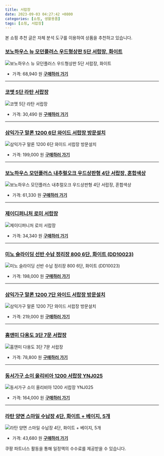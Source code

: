 ```yaml
---
title: 서랍장
date: 2023-09-03 04:27:42 +0800
categories: [쇼핑, 생활용품]
tags: [쇼핑, 서랍장]
---
```

본 쇼핑 추천 글은 자체 분석 도구를 이용하여 상품을 추천하고 있습니다.
### [보노하우스 뉴 모던플러스 우드형상판 5단 서랍장, 화이트](https://link.coupang.com/re/AFFSDP?lptag=AF1030537&pageKey=7614523&itemId=33307922&vendorItemId=3023665697&traceid=V0-153-dbbb95aff16a99e1&clickBeacon=LuQXcJqu71WUZnCKyaBKvv4Y6SabYaSXvYFLzRM5UcZwa10Owq71qGX9tc8m6Jef%2BW7DR1j%2FuGkn4%2BEVDnC2sSCw8scXFza0ugHPFdixhnq%2FlDqD%2FoRlSuMUf2lDU93oPoonpCzfuoj%2BPPUMPwykJ3QeS%2FPPxoC5whUF%2F7D7MJdxfBQIRCmlmApSMRuzvE4%2BCVlfsfiruTrmRHikI84x1dsYcx6ci6E4tfrA82JndrtHo4%2FMbx%2FXuJqgUhVHlCjv2pQ4J4Kh%2B7ylW%2FXrzK%2FWYO8FcjCJfW3TFmunGIMvguoM7AIzgYxyYB1XKh0rpLmhB0Od5O6wmVblieXCh5K4HtYQ45lVKFuru%2F1NiM1XdU%2BUvwOm%2F%2FVP%2F7q0vHkRxcdOXYWOWwoldWJp04SQM5jKqQllTqWcLBr9BxopiEMAkBK1jAupWG%2FYQyhIcYdS0SBcb2%2BoKOgMgQPE%2BgmF6ssDHak9DObm7SJZgHOpLCTMkhWnOU2EPTgq2tUXiRyHWxAWkkcIyB%2FpVIxyGlpS7v%2BGHFv%2FYPXoq7BHsMuKnp5AcxC84TelpIGybRqJ6xChiGlYB9j3STQ%2BGW9hPbWdPsgGUVDGpwyIq1zbkpV3ABLPxZYVqAZPY10TY4QUVR4Ct4bPXpZO0HLcfJCfUkvN9B1tkCJ9jhcvdBZm7kPuBljC0k79L4UsoAclEK9A2CSIMSkdY3MGwZY8NT3ZYLyj2s2gxS4yYZxXSNYJThgOaLHAb%2F6pVP8p%2BgfjNGqdk%2FqQES%2FDdx4VqjWkNlgb8VImrTrW%2F5P1vjPIfGRH9HrI46RU2CGXLL%2FIA8xYNSDUU2EBhnsGHC%2FHoqNtonNx9C4LDKhgTxdpy317Pv2o546YUpopwW4%3D&requestid=20230907042742367107277398&token=31850C%7CMIXED)
![보노하우스 뉴 모던플러스 우드형상판 5단 서랍장, 화이트](https://ads-partners.coupang.com/image1/pCoghMZ9qv50d2OwpO-ZzJfgYNsurpGsphq0SByIB8K7EclNKKezzHJQF5pO1SdCD7Hswe2Fy1sfnLRng_WDngc485hMypbaZlwG55vwccDtmO7CaByv6LRQm-xr8XwW03HITeUCRwa-fONDnXb-Up8KwKAsxvJP4MjhHu7B_x138Uy_DMHQmT9pGM3MSN4gQnlxXPyfETDa6V7iMs6pExjGlls9Ugf5RxX806zXlHjlC76pmUIcgpRvk4JHfRyJPoqTPYKoP0krsqew0lBa37FhFNg=)
- 가격: 68,940 원
[**구매하러 가기**](https://link.coupang.com/re/AFFSDP?lptag=AF1030537&pageKey=7614523&itemId=33307922&vendorItemId=3023665697&traceid=V0-153-dbbb95aff16a99e1&clickBeacon=LuQXcJqu71WUZnCKyaBKvv4Y6SabYaSXvYFLzRM5UcZwa10Owq71qGX9tc8m6Jef%2BW7DR1j%2FuGkn4%2BEVDnC2sSCw8scXFza0ugHPFdixhnq%2FlDqD%2FoRlSuMUf2lDU93oPoonpCzfuoj%2BPPUMPwykJ3QeS%2FPPxoC5whUF%2F7D7MJdxfBQIRCmlmApSMRuzvE4%2BCVlfsfiruTrmRHikI84x1dsYcx6ci6E4tfrA82JndrtHo4%2FMbx%2FXuJqgUhVHlCjv2pQ4J4Kh%2B7ylW%2FXrzK%2FWYO8FcjCJfW3TFmunGIMvguoM7AIzgYxyYB1XKh0rpLmhB0Od5O6wmVblieXCh5K4HtYQ45lVKFuru%2F1NiM1XdU%2BUvwOm%2F%2FVP%2F7q0vHkRxcdOXYWOWwoldWJp04SQM5jKqQllTqWcLBr9BxopiEMAkBK1jAupWG%2FYQyhIcYdS0SBcb2%2BoKOgMgQPE%2BgmF6ssDHak9DObm7SJZgHOpLCTMkhWnOU2EPTgq2tUXiRyHWxAWkkcIyB%2FpVIxyGlpS7v%2BGHFv%2FYPXoq7BHsMuKnp5AcxC84TelpIGybRqJ6xChiGlYB9j3STQ%2BGW9hPbWdPsgGUVDGpwyIq1zbkpV3ABLPxZYVqAZPY10TY4QUVR4Ct4bPXpZO0HLcfJCfUkvN9B1tkCJ9jhcvdBZm7kPuBljC0k79L4UsoAclEK9A2CSIMSkdY3MGwZY8NT3ZYLyj2s2gxS4yYZxXSNYJThgOaLHAb%2F6pVP8p%2BgfjNGqdk%2FqQES%2FDdx4VqjWkNlgb8VImrTrW%2F5P1vjPIfGRH9HrI46RU2CGXLL%2FIA8xYNSDUU2EBhnsGHC%2FHoqNtonNx9C4LDKhgTxdpy317Pv2o546YUpopwW4%3D&requestid=20230907042742367107277398&token=31850C%7CMIXED)
---
### [코멧 5단 라탄 서랍장](https://link.coupang.com/re/AFFSDP?lptag=AF1030537&pageKey=2374667819&itemId=4136523948&vendorItemId=72120436423&traceid=V0-153-44da6a29fa238c81&requestid=20230907042742367107277398&token=31850C%7CMIXED)
![코멧 5단 라탄 서랍장](https://ads-partners.coupang.com/image1/1sHMRR2C6zi6d9a11uaLjaRelySGhD_gzIgN5riz7E_pPBHD87JNcY-OSzxOUHl_q-sjr6s9KktnUck1MIl7ex6f7_dwnxYR_T-DE7ayL-pxWSOEjtOEZCJeyds_62vTXzTzhcf2Ci9VWj4hY8bxiTk6NT4YakL88Iax3gyhoYA2I9EtungiUKxNr5hqnu-5p_n4rKt5JovAGN2hiiXqKr53Eb2JrS1MeMyaGaKw-J1QI3s_8MF-hVgUNcbEM_KEDWuJRYIALHuwz-XpM33et3o=)
- 가격: 30,490 원
[**구매하러 가기**](https://link.coupang.com/re/AFFSDP?lptag=AF1030537&pageKey=2374667819&itemId=4136523948&vendorItemId=72120436423&traceid=V0-153-44da6a29fa238c81&requestid=20230907042742367107277398&token=31850C%7CMIXED)
---
### [삼익가구 말론 1200 6단 와이드 서랍장 방문설치](https://link.coupang.com/re/AFFSDP?lptag=AF1030537&pageKey=6557525051&itemId=14665210483&vendorItemId=81906328330&traceid=V0-153-1d1ea06188bccf74&requestid=20230907042742367107277398&token=31850C%7CMIXED)
![삼익가구 말론 1200 6단 와이드 서랍장 방문설치](https://ads-partners.coupang.com/image1/-YuXrUVF5I69ZDYd-b_1Ag6gr63n6oPCfZKgmcEazDMZxnrUHzLHtmyVIC-Il90MKt3PmTKZ124B3Ag_gH5HkFhQT2Ak5tDKfI9_WwXFfbo-ZyGFPgPsJA0ArE7cLz8NuTsHxWPUo4Md-FEpW04KIMvUi4QXc9WHDsiuZH6SaJEl9vzAWxVZnA3I-tItkz0bpPJSLUq0YSybGnsHJqmCxVtYrR5wN3hnIgoWyt3KCWOdfY0pn3Sc5f7N-jfsLQ_0mPyvLxSdKUI=)
- 가격: 199,000 원
[**구매하러 가기**](https://link.coupang.com/re/AFFSDP?lptag=AF1030537&pageKey=6557525051&itemId=14665210483&vendorItemId=81906328330&traceid=V0-153-1d1ea06188bccf74&requestid=20230907042742367107277398&token=31850C%7CMIXED)
---
### [보노하우스 모던플러스 내추럴오크 우드상판형 4단 서랍장, 혼합색상](https://link.coupang.com/re/AFFSDP?lptag=AF1030537&pageKey=5201967671&itemId=7252041339&vendorItemId=74543474158&traceid=V0-153-5d19935a0f50ef43&clickBeacon=LuQXcJqu71WUZnCKyaBKvv4Y6SabYaSXvYFLzRM5UcZwa10Owq71qGX9tc8m6Jef%2BW7DR1j%2FuGkn4%2BEVDnC2scvTfLvpPyO4MjkZfpovm0K%2FlDqD%2FoRlSuMUf2lDU93oWVCTvWXWLjgzzCqGrylAIRPduRZdavDkar45IYD85kdxfBQIRCmlmApSMRuzvE4%2BCVlfsfiruTrmRHikI84x1dsYcx6ci6E4tfrA82JndrtHo4%2FMbx%2FXuJqgUhVHlCjvMp944F9Y8iQG%2BB3%2F%2BIXlTQkqkhdN%2B0wpAQLxDyeRcYVuJ4K84S9QJF4A44tJJlmOuZCQKIwaxE7CCJ8sRynbKTydj91kZY21dG2tvIE7z%2BOOkmuU17cz6eJooy%2F2TcP6txdsiUcPxfUQirMyCbRROqcIu1oaQ%2F9Zgwm9hMgH3Q7vlqMXwdFXmurMfhi7f1skwbJVl1jv9ZmYUAK9ySCy9vzMzi0x7FhvagkTt5ULFpMqkF3YGeBvUbNxRn5MzQ2G84gR9g%2BczXIE7R5rtaNnXr%2FU7YLzwD1zvMpidrMnZtWxrl1yFHveihIT%2Fqd%2BauOvDfvNPw4xjX9iKWC2KwZC2Y9G%2FV%2BcyMIf7QKg40l2%2BTBpZjKmhmR3tXT%2BOxRYbE5t%2F6gC1uINe0%2BHf1C8hPtxEjzd%2BBaFI9FSYDs04hSFeK9zRBB2PaIRIiCLuPernSp3Mha%2Bw0CKysaEBw2FCfbFXQk7tx1xXtzsnFWUUKf3tvQiRY5PSOVv%2Blo363eTTz%2BzUw9axpXNOOJL8Z9mh8GcIuhopfAM5ad%2FNckrtnDQtRyiDJ2UrHZzGoMTi4gFUKJ0NL2ZYoSuX8g%2BUbqRkLk5U7SsnP2S7W7YZySK1%2F3otFg%3D&requestid=20230907042742367107277398&token=31850C%7CMIXED)
![보노하우스 모던플러스 내추럴오크 우드상판형 4단 서랍장, 혼합색상](https://ads-partners.coupang.com/image1/6noUXsVelic7OGB76j7bCLkKBtu_vvyNdrvxqpnU1IBM73BY0NSDlQDrf-YpRc-uItmcmrbTq2ryUR01XNmjeHvBGqds5nKA7ivVGMt_9ebE0eKpVx4-OTuN4sr-QEP2rt7WoNIWtz1nH713WPvvUoiFz8OZz5iz-B7sF10wscqFP0LoNClF1xAvIqH7cuZEQHO7KOxmFD6tqNoqy6b0dx3rrRrucXz5JLDY8UiT0xlPXRWW0bpOW7FkQbmaqkODP3EzV56PohXSDj2L-oN5ed60z5MC)
- 가격: 61,330 원
[**구매하러 가기**](https://link.coupang.com/re/AFFSDP?lptag=AF1030537&pageKey=5201967671&itemId=7252041339&vendorItemId=74543474158&traceid=V0-153-5d19935a0f50ef43&clickBeacon=LuQXcJqu71WUZnCKyaBKvv4Y6SabYaSXvYFLzRM5UcZwa10Owq71qGX9tc8m6Jef%2BW7DR1j%2FuGkn4%2BEVDnC2scvTfLvpPyO4MjkZfpovm0K%2FlDqD%2FoRlSuMUf2lDU93oWVCTvWXWLjgzzCqGrylAIRPduRZdavDkar45IYD85kdxfBQIRCmlmApSMRuzvE4%2BCVlfsfiruTrmRHikI84x1dsYcx6ci6E4tfrA82JndrtHo4%2FMbx%2FXuJqgUhVHlCjvMp944F9Y8iQG%2BB3%2F%2BIXlTQkqkhdN%2B0wpAQLxDyeRcYVuJ4K84S9QJF4A44tJJlmOuZCQKIwaxE7CCJ8sRynbKTydj91kZY21dG2tvIE7z%2BOOkmuU17cz6eJooy%2F2TcP6txdsiUcPxfUQirMyCbRROqcIu1oaQ%2F9Zgwm9hMgH3Q7vlqMXwdFXmurMfhi7f1skwbJVl1jv9ZmYUAK9ySCy9vzMzi0x7FhvagkTt5ULFpMqkF3YGeBvUbNxRn5MzQ2G84gR9g%2BczXIE7R5rtaNnXr%2FU7YLzwD1zvMpidrMnZtWxrl1yFHveihIT%2Fqd%2BauOvDfvNPw4xjX9iKWC2KwZC2Y9G%2FV%2BcyMIf7QKg40l2%2BTBpZjKmhmR3tXT%2BOxRYbE5t%2F6gC1uINe0%2BHf1C8hPtxEjzd%2BBaFI9FSYDs04hSFeK9zRBB2PaIRIiCLuPernSp3Mha%2Bw0CKysaEBw2FCfbFXQk7tx1xXtzsnFWUUKf3tvQiRY5PSOVv%2Blo363eTTz%2BzUw9axpXNOOJL8Z9mh8GcIuhopfAM5ad%2FNckrtnDQtRyiDJ2UrHZzGoMTi4gFUKJ0NL2ZYoSuX8g%2BUbqRkLk5U7SsnP2S7W7YZySK1%2F3otFg%3D&requestid=20230907042742367107277398&token=31850C%7CMIXED)
---
### [제이디퍼니처 로미 서랍장](https://link.coupang.com/re/AFFSDP?lptag=AF1030537&pageKey=24070995&itemId=93723578&vendorItemId=3165658367&traceid=V0-153-feb0fb36f7e1623f&requestid=20230907042742367107277398&token=31850C%7CMIXED)
![제이디퍼니처 로미 서랍장](https://ads-partners.coupang.com/image1/aBKSJYM-ZkjlFP0FaJMvv3au6Ij0SbKOGeiVzV-I4TosNIOsmM4zyzCbysY57kbi63q8ZnHpyWc_jIRnAdpAUWCdwdpMkr8mh58WT2sSt349EU9MyJW8sFI-ansEzElDfJYYLPJd19OYN3WmGm9LvEjdiEdH2MFt7JkvQsvE5E-ciNacuOTWkxf1NQH3Gs0U_GKphQxfVb3_tVLsNRJZrEYbS3q8p4fELT6iT5PSNr7Q36T_VarbtBAtGN-qgu9nhSVE7Fvm__fQYoXy1Hjem-q0HJTGz0-2q9VM82ilMJ2_)
- 가격: 34,340 원
[**구매하러 가기**](https://link.coupang.com/re/AFFSDP?lptag=AF1030537&pageKey=24070995&itemId=93723578&vendorItemId=3165658367&traceid=V0-153-feb0fb36f7e1623f&requestid=20230907042742367107277398&token=31850C%7CMIXED)
---
### [미노 슬라이딩 선반 수납 정리장 800 6단, 화이트 (DD10023)](https://link.coupang.com/re/AFFSDP?lptag=AF1030537&pageKey=7023061181&itemId=17304299887&vendorItemId=84475165406&traceid=V0-153-5bfc274c935211e0&clickBeacon=LuQXcJqu71WUZnCKyaBKvv4Y6SabYaSXvYFLzRM5UcZwa10Owq71qGX9tc8m6Jef%2BW7DR1j%2FuGkn4%2BEVDnC2sSXuXzmXcJDeDpejHcMEYwC%2FlDqD%2FoRlSuMUf2lDU93ol8dM8a417w2UFrHfEhNsecosgNFPMT327HttaSYD95FxfBQIRCmlmApSMRuzvE4%2BCVlfsfiruTrmRHikI84x1dsYcx6ci6E4tfrA82JndrtHo4%2FMbx%2FXuJqgUhVHlCjvKndho24ep3w%2FW0oSGfva2Wlb0zgVdZ%2B6%2Bxhso7LgDCtiZpTMMmMUAS9So%2BDI1BpbwVX5qCh7XpqfiXLQ%2Frk89UXer02vw8IFBnR9ZXlbD6sBCsL9Ye0hd5QGZ%2FOYCtvS2h8xV%2FA9fKYwyu6ojAGFuwqqDsWiCwDzUCvSW9sHB34YIyXkVdugT3bVYXBHw67nnly8izsqABqjR9vKS%2BD3HvzA60wSBGQmeP1%2BMw2EEf2nvCG%2Fmn7Wy8dpHl0VJHY56cR3rWK0%2BgeuFz6WQ%2BjUAsjEGpW53R%2BWB2tYM9toILrhxNJm%2FD6Ui5wQlGB6MFZkWBehJH2bnxmr%2BmdVb5Zq7JsT18KWDh1ZpE7P5dYjhP%2FnXh%2BTv5zBnIFdtJ8vPTb7GGlZ91nmb6Ejm31nuyXUYamxhF8w72xNHz%2B3jSDvQxJ4rwShCOUTnVOTGqKcZkJ5sI%2FyNUPaBXTT42XhsR5cDeZoEGHLqFrY2RP3g61r6AcDNFKH6WBbEPEiWxjkQGz1rthphNtKpXDUXVChsAH%2FLeGUEzqA7P%2BFGyGYYvN4fGe7FJ1szJyPuGXNsflJIgvLm0IZbA2Q9lHjgVjaUjMuViorfW7c0bPJIKPf23%2FC%2FHOmOj3nEVbhsku3qVfmaoEN&requestid=20230907042742367107277398&token=31850C%7CMIXED)
![미노 슬라이딩 선반 수납 정리장 800 6단, 화이트 (DD10023)](https://ads-partners.coupang.com/image1/SKq5eY8Tjo-MJgHfSEtVeFOl9p72gtiX7PjcrgEVi8qjxqGGyK0U8VQK4SUgrLmFqpD541_8wh5Yi6g8NrL5VJ9rskb_UhaUuVnV6vPUDj-w8Ept80OeDYShJ0AN25Sm5ONXjSMItp4S-vIy0Q0UDZiofzHIpftT59hQGmJXr2XWKRwzuDv-Q2uzkRcvBBnVOEP1lv7vFKkZjUMKObR211tqYRAHHIfG92wg6_6_pY-Jf_8uy0TQaSFMqhBCpE76Dk_IWqvkaN6DgI9EhsqBezNARMldxYm3ECnIg1yBjcZ-N7jXJZk=)
- 가격: 198,000 원
[**구매하러 가기**](https://link.coupang.com/re/AFFSDP?lptag=AF1030537&pageKey=7023061181&itemId=17304299887&vendorItemId=84475165406&traceid=V0-153-5bfc274c935211e0&clickBeacon=LuQXcJqu71WUZnCKyaBKvv4Y6SabYaSXvYFLzRM5UcZwa10Owq71qGX9tc8m6Jef%2BW7DR1j%2FuGkn4%2BEVDnC2sSXuXzmXcJDeDpejHcMEYwC%2FlDqD%2FoRlSuMUf2lDU93ol8dM8a417w2UFrHfEhNsecosgNFPMT327HttaSYD95FxfBQIRCmlmApSMRuzvE4%2BCVlfsfiruTrmRHikI84x1dsYcx6ci6E4tfrA82JndrtHo4%2FMbx%2FXuJqgUhVHlCjvKndho24ep3w%2FW0oSGfva2Wlb0zgVdZ%2B6%2Bxhso7LgDCtiZpTMMmMUAS9So%2BDI1BpbwVX5qCh7XpqfiXLQ%2Frk89UXer02vw8IFBnR9ZXlbD6sBCsL9Ye0hd5QGZ%2FOYCtvS2h8xV%2FA9fKYwyu6ojAGFuwqqDsWiCwDzUCvSW9sHB34YIyXkVdugT3bVYXBHw67nnly8izsqABqjR9vKS%2BD3HvzA60wSBGQmeP1%2BMw2EEf2nvCG%2Fmn7Wy8dpHl0VJHY56cR3rWK0%2BgeuFz6WQ%2BjUAsjEGpW53R%2BWB2tYM9toILrhxNJm%2FD6Ui5wQlGB6MFZkWBehJH2bnxmr%2BmdVb5Zq7JsT18KWDh1ZpE7P5dYjhP%2FnXh%2BTv5zBnIFdtJ8vPTb7GGlZ91nmb6Ejm31nuyXUYamxhF8w72xNHz%2B3jSDvQxJ4rwShCOUTnVOTGqKcZkJ5sI%2FyNUPaBXTT42XhsR5cDeZoEGHLqFrY2RP3g61r6AcDNFKH6WBbEPEiWxjkQGz1rthphNtKpXDUXVChsAH%2FLeGUEzqA7P%2BFGyGYYvN4fGe7FJ1szJyPuGXNsflJIgvLm0IZbA2Q9lHjgVjaUjMuViorfW7c0bPJIKPf23%2FC%2FHOmOj3nEVbhsku3qVfmaoEN&requestid=20230907042742367107277398&token=31850C%7CMIXED)
---
### [삼익가구 말론 1200 7단 와이드 서랍장 방문설치](https://link.coupang.com/re/AFFSDP?lptag=AF1030537&pageKey=6557524799&itemId=14665209135&vendorItemId=81906326949&traceid=V0-153-994f4c52ff73b6cf&requestid=20230907042742367107277398&token=31850C%7CMIXED)
![삼익가구 말론 1200 7단 와이드 서랍장 방문설치](https://ads-partners.coupang.com/image1/XW1zwFQ_K3zdG-yKXfl5EBrHjKvkLohLTfUrJk1BHWO4alX5jUg9PsqbAMfkEtwhkOfOD9VzS5kSUbm6snYbmGGfLYni3r97N7mMCV5cRZCKrgk9R2DISTEfAHiw9KxMIVOp0cmApcQs7zrWp3rwvCyJ19HWxv5qiFmKPUf7PWD8KClyduotsxBeUjVjEBNfFK2XQ0tBXGE3dSKLg03IBI3ZbcvWX0uVByvhZmLtGa93aWGo1q-NhbeEpRSbWTQtQ-2-G6AsgRc=)
- 가격: 219,000 원
[**구매하러 가기**](https://link.coupang.com/re/AFFSDP?lptag=AF1030537&pageKey=6557524799&itemId=14665209135&vendorItemId=81906326949&traceid=V0-153-994f4c52ff73b6cf&requestid=20230907042742367107277398&token=31850C%7CMIXED)
---
### [홈앤미 다용도 3단 7문 서랍장](https://link.coupang.com/re/AFFSDP?lptag=AF1030537&pageKey=1218318510&itemId=2208502607&vendorItemId=70206319977&traceid=V0-153-f16ccb96432ee334&requestid=20230907042742367107277398&token=31850C%7CMIXED)
![홈앤미 다용도 3단 7문 서랍장](https://ads-partners.coupang.com/image1/GuZUymw0nBPAAaxCGoYgYrn7HpCbFYdiBj9YfWNlEe8QzmjhTbdsSbhD5BaHFluaDrR054x4K9vvAP4fP_1gP05nkjxQyFnmb9guGAdap-Dnu3t_HWoWDtTp7EPPdg3Flbg08uy23Q0MswNhgOkMPeSDSjFpZpD_w12lgFQI_QkRgWuzoIP9Daiu1cyZpvHwc2lkHpegRZwrl1b9MmLg3r4BKgay0WnykmZ7nEoMJTkCPqWAcr8g2zjEsGgOsoIUdu_ignlsrrvVOhsnoFfiL_Q=)
- 가격: 78,800 원
[**구매하러 가기**](https://link.coupang.com/re/AFFSDP?lptag=AF1030537&pageKey=1218318510&itemId=2208502607&vendorItemId=70206319977&traceid=V0-153-f16ccb96432ee334&requestid=20230907042742367107277398&token=31850C%7CMIXED)
---
### [동서가구 소이 올리비아 1200 서랍장 YNJ025](https://link.coupang.com/re/AFFSDP?lptag=AF1030537&pageKey=5149798631&itemId=7075019056&vendorItemId=74367044577&traceid=V0-153-ea1b9b991f43f857&requestid=20230907042742367107277398&token=31850C%7CMIXED)
![동서가구 소이 올리비아 1200 서랍장 YNJ025](https://ads-partners.coupang.com/image1/ngLF-XrwipPFVXK_ngxRPNnegDfpVEkuZvJtc2RYsJjb65smaFafBOd7SO5jYoPKW3g1ZhDeziwTn9M9WEXE0LAmHqGAI1DpXAQP5-OqQvmhBpwpTQC_7wrb4ibSKju_xL9YXncvyFXWWBlek6e8IjuV2WtrEc3P9EXqxPiq1cP8Gr-whQDKYG9jmdd8dA6NDpbYhpXInIqccR1hZc1i9cVCWyMJe24UmPtrt_xPuB87Xavld_XnyLXqcmxdTgOLv21_AVf4k7UpyP6Yt41wiLHofGtENuIxTl8Ohs9ITA==)
- 가격: 164,000 원
[**구매하러 가기**](https://link.coupang.com/re/AFFSDP?lptag=AF1030537&pageKey=5149798631&itemId=7075019056&vendorItemId=74367044577&traceid=V0-153-ea1b9b991f43f857&requestid=20230907042742367107277398&token=31850C%7CMIXED)
---
### [라탄 양면 스마일 수납장 4단, 화이트 + 베이지, 5개](https://link.coupang.com/re/AFFSDP?lptag=AF1030537&pageKey=5545948661&itemId=9078897376&vendorItemId=76365162620&traceid=V0-153-410c6dd57216880d&clickBeacon=LuQXcJqu71WUZnCKyaBKvv4Y6SabYaSXvYFLzRM5UcZwa10Owq71qGX9tc8m6Jef%2BW7DR1j%2FuGkn4%2BEVDnC2sfjKBUXtm5gke96qKZXC4Yi%2FlDqD%2FoRlSuMUf2lDU93oKphrXs1FkvBlYJaUoZ9znva%2FjzLFWJPDRZR3SZFTIh9xfBQIRCmlmApSMRuzvE4%2BCVlfsfiruTrmRHikI84x1dsYcx6ci6E4tfrA82JndrtHo4%2FMbx%2FXuJqgUhVHlCjvdmzTUOIpSR%2FklKmaSYoPMD18RmLtk85YyDbpRXREaiYq8m%2FSZvxpRCQHwRZwKKNt5ZQJ%2Bpoz5zkPRhwe%2BrSK14YizFOzKHcbW9JZLgFosZ2lGO7ZJQoFjXQgbwoiXmgxmY9jBthnyQm82o60Z6on2hh%2FA2Em4R%2FODQiv6eVtcC0ehFDh%2BZFALpat4LDY0KY5LfmmOMAUVuVzXlzBQiDuHH42aVhPdNsO87Vn9iNfZL8JmoZ8CEP1VL60NCqxFf1UfZWgyXaj423jBAZqdfT5hPzMzi0x7FhvagkTt5ULFpMqkF3YGeBvUbNxRn5MzQ2GzFuAo8z1jgFQzPqRrZhckjFJhwdPzKCTyiz7i8zqSAwN86DYYxy0jzFojwuxCi7ll%2FvphNAqIltTFwCOUjLSu6GBocbkfK%2BgXrbjkEn4c7KJM8pKFr7YEz1GZid3payKPRQvUzwOCcI8I373Abzul8p%2BWGayktQuWLb7%2BMeRzoy7EKrQyg9KVrpuQGn3EJNpLN8F%2FLZSuHiNMODQ6fn4EPlvxMLtBUj7evP2S0OnNQFbazEwXlUWLBEH7UWWqsrhgJnsH22IjX6eLdQMz3x%2BZ30vO07MdP8IWRLQ5L%2Fb7%2Fg%3D&requestid=20230907042742367107277398&token=31850C%7CMIXED)
![라탄 양면 스마일 수납장 4단, 화이트 + 베이지, 5개](https://ads-partners.coupang.com/image1/4o6BTNuJv02e2ico4r3XXr0P2y6Kmgns2zHxZq-r8i6vibgf9Gh8kgZmitM_NIjMgxp2YlH-VU3NqzB8z1YD45GgMD1CSIcv4eJmtztDk3WfwhLrkowHzMiGgthqdGwiBuaaTzoVkRcYBhz73jI3Ol0pTYjGbs02hs4w19hcSwQXwGx6c053fGH9CJZgnF3-PfX0oGwAXrF-_Ri1haKRDp8jHPpM2SqDUUTmrSGmr_6MPNEeHzHG49NKBD5p8t9w1u30dYh5DblqrZ5xY_Dhp0zexUaclg==)
- 가격: 43,680 원
[**구매하러 가기**](https://link.coupang.com/re/AFFSDP?lptag=AF1030537&pageKey=5545948661&itemId=9078897376&vendorItemId=76365162620&traceid=V0-153-410c6dd57216880d&clickBeacon=LuQXcJqu71WUZnCKyaBKvv4Y6SabYaSXvYFLzRM5UcZwa10Owq71qGX9tc8m6Jef%2BW7DR1j%2FuGkn4%2BEVDnC2sfjKBUXtm5gke96qKZXC4Yi%2FlDqD%2FoRlSuMUf2lDU93oKphrXs1FkvBlYJaUoZ9znva%2FjzLFWJPDRZR3SZFTIh9xfBQIRCmlmApSMRuzvE4%2BCVlfsfiruTrmRHikI84x1dsYcx6ci6E4tfrA82JndrtHo4%2FMbx%2FXuJqgUhVHlCjvdmzTUOIpSR%2FklKmaSYoPMD18RmLtk85YyDbpRXREaiYq8m%2FSZvxpRCQHwRZwKKNt5ZQJ%2Bpoz5zkPRhwe%2BrSK14YizFOzKHcbW9JZLgFosZ2lGO7ZJQoFjXQgbwoiXmgxmY9jBthnyQm82o60Z6on2hh%2FA2Em4R%2FODQiv6eVtcC0ehFDh%2BZFALpat4LDY0KY5LfmmOMAUVuVzXlzBQiDuHH42aVhPdNsO87Vn9iNfZL8JmoZ8CEP1VL60NCqxFf1UfZWgyXaj423jBAZqdfT5hPzMzi0x7FhvagkTt5ULFpMqkF3YGeBvUbNxRn5MzQ2GzFuAo8z1jgFQzPqRrZhckjFJhwdPzKCTyiz7i8zqSAwN86DYYxy0jzFojwuxCi7ll%2FvphNAqIltTFwCOUjLSu6GBocbkfK%2BgXrbjkEn4c7KJM8pKFr7YEz1GZid3payKPRQvUzwOCcI8I373Abzul8p%2BWGayktQuWLb7%2BMeRzoy7EKrQyg9KVrpuQGn3EJNpLN8F%2FLZSuHiNMODQ6fn4EPlvxMLtBUj7evP2S0OnNQFbazEwXlUWLBEH7UWWqsrhgJnsH22IjX6eLdQMz3x%2BZ30vO07MdP8IWRLQ5L%2Fb7%2Fg%3D&requestid=20230907042742367107277398&token=31850C%7CMIXED)


쿠팡 파트너스 활동을 통해 일정액의 수수료를 제공받을 수 있습니다.
